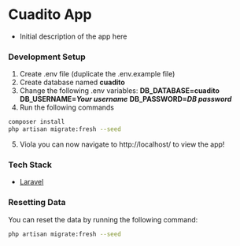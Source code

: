 # Cuadito App

-   Initial description of the app here

### Development Setup

1. Create .env file (duplicate the .env.example file)
2. Create database named **cuadito**
3. Change the following .env variables:
   **DB_DATABASE=cuadito**
   **DB_USERNAME=_Your username_**
   **DB_PASSWORD=_DB password_**
4. Run the following commands

```sh
composer install
php artisan migrate:fresh --seed
```

5. Viola you can now navigate to http://localhost/ to view the app!

### Tech Stack

-   [Laravel](https://laravel.com/)

### Resetting Data

You can reset the data by running the following command:

```sh
php artisan migrate:fresh --seed
```
